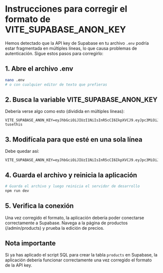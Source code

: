 # Instrucciones para corregir el formato de VITE_SUPABASE_ANON_KEY

Hemos detectado que la API key de Supabase en tu archivo `.env` podría estar fragmentada en múltiples líneas, lo que causa problemas de autenticación. Sigue estos pasos para corregirlo:

## 1. Abre el archivo .env

```bash
nano .env
# o con cualquier editor de texto que prefieras
```

## 2. Busca la variable VITE_SUPABASE_ANON_KEY

Debería verse algo como esto (dividida en múltiples líneas):

```
VITE_SUPABASE_ANON_KEY=eyJhbGciOiJIUzI1NiIsInR5cCI6IkpXVCJ9.eyJpc3MiOiJzdXBhYmFzZSIsInJlZiI6InZ6anlzYndzcW1pcWxqcHdwanZ0Iiwicm9sZSI6ImFub24iLCJpYXQiOjE3MTYzMzAwMDAsImV4cCI6MTcxNjkzNDgwMH0.examplekeyfordemopurposesdon
tusethis
```

## 3. Modifícala para que esté en una sola línea

Debe quedar así:

```
VITE_SUPABASE_ANON_KEY=eyJhbGciOiJIUzI1NiIsInR5cCI6IkpXVCJ9.eyJpc3MiOiJzdXBhYmFzZSIsInJlZiI6InZ6anlzYndzcW1pcWxqcHdwanZ0Iiwicm9sZSI6ImFub24iLCJpYXQiOjE3MTYzMzAwMDAsImV4cCI6MTcxNjkzNDgwMH0.examplekeyfordemopurposesdontusethis
```

## 4. Guarda el archivo y reinicia la aplicación

```bash
# Guarda el archivo y luego reinicia el servidor de desarrollo
npm run dev
```

## 5. Verifica la conexión

Una vez corregido el formato, la aplicación debería poder conectarse correctamente a Supabase. Navega a la página de productos (/admin/products) y prueba la edición de precios.

## Nota importante

Si ya has aplicado el script SQL para crear la tabla `products` en Supabase, la aplicación debería funcionar correctamente una vez corregido el formato de la API key. 